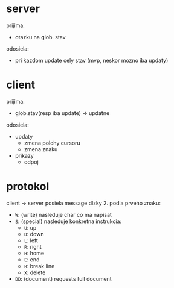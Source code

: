 # server

prijima:
- otazku na glob. stav

odosiela:
- pri kazdom update cely stav (mvp, neskor mozno iba updaty)

# client

prijima:
- glob.stav(resp iba update) -> updatne 

odosiela:
- updaty
  - zmena polohy cursoru
  - zmena znaku
- prikazy
  - odpoj

# protokol

client -> server posiela message dlzky 2. podla prveho znaku:
- `W`: (write) nasleduje char co ma napisat
- `S`: (special) nasleduje konkretna instrukcia:
  - `U`: up
  - `D`: down
  - `L`: left
  - `R`: right
  - `H`: home
  - `E`: end
  - `B`: break line
  - `X`: delete
- `DD`: (document) requests full document


